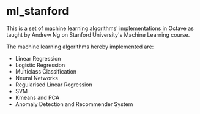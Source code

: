 # ml_stanford

This is a set of machine learning algorithms' implementations in Octave as taught by Andrew Ng on Stanford University's Machine Learning course.
 
The machine learning algorithms hereby implemented are:
- Linear Regression
- Logistic Regression 
- Multiclass Classification
- Neural Networks
- Regularised Linear Regression
- SVM
- Kmeans and PCA
- Anomaly Detection and Recommender System
